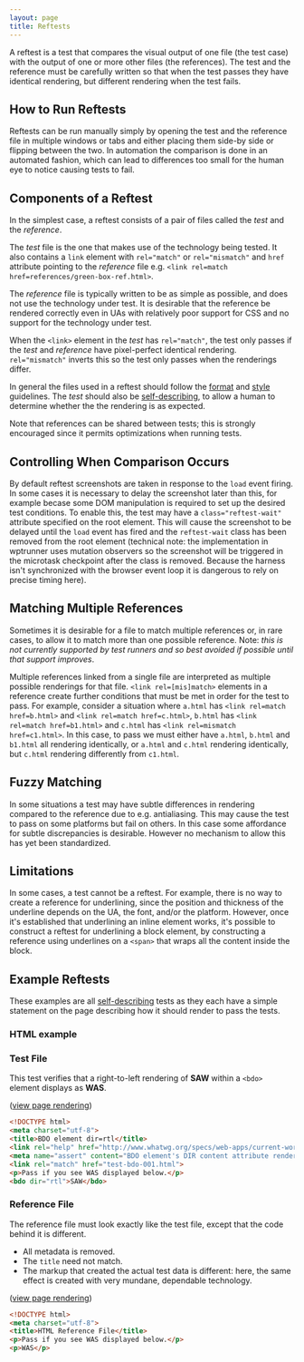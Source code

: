 ```yaml
---
layout: page
title: Reftests
---
```

A reftest is a test that compares the visual output of one file (the
test case) with the output of one or more other files (the
references). The test and the reference must be carefully written so
that when the test passes they have identical rendering, but different
rendering when the test fails.

## How to Run Reftests

Reftests can be run manually simply by opening the test and the
reference file in multiple windows or tabs and either placing them
side-by side or flipping between the two. In automation the comparison
is done in an automated fashion, which can lead to differences too
small for the human eye to notice causing tests to fail.

## Components of a Reftest

In the simplest case, a reftest consists of a pair of files called the
*test* and the *reference*.

The *test* file is the one that makes use of the technology being
tested. It also contains a `link` element with `rel="match"` or
`rel="mismatch"` and `href` attribute pointing to the *reference* file
e.g. `<link rel=match href=references/green-box-ref.html>`.

The *reference* file is typically written to be as simple as possible,
and does not use the technology under test. It is desirable that the
reference be rendered correctly even in UAs with relatively poor
support for CSS and no support for the technology under test.

When the `<link>` element in the *test* has `rel="match"`, the test
only passes if the *test* and *reference* have pixel-perfect identical
rendering. `rel="mismatch"` inverts this so the test only passes when
the renderings differ.

In general the files used in a reftest should follow the
[format][format] and [style][style] guidelines. The *test* should also
be [self-describing][selfdesc], to allow a human to determine whether
the the rendering is as expected.

Note that references can be shared between tests; this is strongly
encouraged since it permits optimizations when running tests.

## Controlling When Comparison Occurs

By default reftest screenshots are taken in response to the `load`
event firing. In some cases it is necessary to delay the screenshot
later than this, for example becase some DOM manipulation is
required to set up the desired test conditions. To enable this, the
test may have a `class="reftest-wait"` attribute specified on the root
element. This will cause the screenshot to be delayed until the `load`
event has fired and the `reftest-wait` class has been removed from the
root element (technical note: the implementation in wptrunner uses
mutation observers so the screenshot will be triggered in the
microtask checkpoint after the class is removed. Because the harness
isn't synchronized with the browser event loop it is dangerous to rely
on precise timing here).

## Matching Multiple References

Sometimes it is desirable for a file to match multiple references or,
in rare cases, to allow it to match more than one possible
reference. Note: *this is not currently supported by test runners and
so best avoided if possible until that support improves*.

Multiple references linked from a single file are interpreted as
multiple possible renderings for that file. `<link rel=[mis]match>`
elements in a reference create further conditions that must be met in
order for the test to pass. For example, consider a situation where
`a.html` has `<link rel=match href=b.html>` and `<link rel=match
href=c.html>`, `b.html` has `<link rel=match href=b1.html>` and `c.html`
has `<link rel=mismatch href=c1.html>`. In this case, to pass we must
either have `a.html`, `b.html` and `b1.html` all rendering identically, or
`a.html` and `c.html` rendering identically, but `c.html` rendering
differently from `c1.html`.

## Fuzzy Matching

In some situations a test may have subtle differences in rendering
compared to the reference due to e.g. antialiasing. This may cause the
test to pass on some platforms but fail on others. In this case some
affordance for subtle discrepancies is desirable. However no mechanism
to allow this has yet been standardized.

## Limitations

In some cases, a test cannot be a reftest. For example, there is no
way to create a reference for underlining, since the position and
thickness of the underline depends on the UA, the font, and/or the
platform. However, once it's established that underlining an inline
element works, it's possible to construct a reftest for underlining
a block element, by constructing a reference using underlines on a
```<span>``` that wraps all the content inside the block.

## Example Reftests

These examples are all [self-describing][selfdesc] tests as they
each have a simple statement on the page describing how it should
render to pass the tests.

### HTML example

### Test File

This test verifies that a right-to-left rendering of **SAW** within a
```<bdo>``` element displays as **WAS**.

([view page rendering][html-reftest-example])

```html
<!DOCTYPE html>
<meta charset="utf-8">
<title>BDO element dir=rtl</title>
<link rel="help" href="http://www.whatwg.org/specs/web-apps/current-work/#the-bdo-element">
<meta name="assert" content="BDO element's DIR content attribute renders corrently given value of 'rtl'.">
<link rel="match" href="test-bdo-001.html">
<p>Pass if you see WAS displayed below.</p>
<bdo dir="rtl">SAW</bdo>
```

### Reference File

The reference file must look exactly like the test file,
except that the code behind it is different.

* All metadata is removed.
* The ```title``` need not match.
* The markup that created the actual test data is
  different: here, the same effect is created with
  very mundane, dependable technology.

([view page rendering][html-reffile-example])

```html
<!DOCTYPE html>
<meta charset="utf-8">
<title>HTML Reference File</title>
<p>Pass if you see WAS displayed below.</p>
<p>WAS</p>
```

[testharness]: ./testharness-documentation.html
[format]: ./test-format-guidelines.html
[style]: ./test-style-guidelines.html
[selfdesc]: ./test-style-guidelines.html#self-describing-tests
[reference-links]: ./test-templates.html#reference-links
[html-reftest-example]: ./html-reftest-example.html
[html-reffile-example]: ./html-reffile-example.html
[css-reftest-example]: http://test.csswg.org/source/css21/borders/border-bottom-applies-to-009.xht
[css-reffile-example]: http://test.csswg.org/source/css21/borders/border-bottom-applies-to-001-ref.xht
[svg-reftest-example]: http://test.csswg.org/source/css-transforms-1/translate/svg-translate-001.html
[svg-reffile-example]: http://test.csswg.org/source/css-transforms-1/translate/reference/svg-translate-ref.html
[indicating-failure]: ./test-style-guidelines.html#failure
